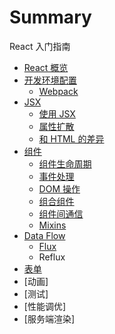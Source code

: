 # Summary

React 入门指南

- [React 概览](introduction.md)
- [开发环境配置](environment.md)
  - [Webpack](webpack.md)
- [JSX](jsx.md)
  - [使用 JSX](jsx-in-depth.md)
  - [属性扩散](jsx-spread-attributes.md)
  - [和 HTML 的差异](jsx-gotchas.md)
- [组件](component.md)
  - [组件生命周期](component-lifecycle.md)
  - [事件处理](events.md)
  - [DOM 操作](dom.md)
  - [组合组件](component-compose.md)
  - [组件间通信](component-communicate.md)
  - [Mixins](mixin.md)
- [Data Flow](data-flow.md)
  - [Flux](flux.md)
  - Reflux
- [表单](forms.md)
- [动画]
- [测试]
- [性能调优]
- [服务端渲染]
